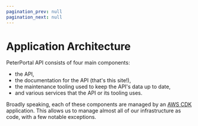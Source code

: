 ```yaml
---
pagination_prev: null
pagination_next: null
---
```


# Application Architecture

PeterPortal API consists of four main components:

- the API,
- the documentation for the API (that's this site!),
- the maintenance tooling used to keep the API's data up to date,
- and various services that the API or its tooling uses.

Broadly speaking, each of these components are managed by an [AWS CDK](https://aws.amazon.com/cdk/) application. This allows us to manage almost all of our infrastructure as code, with a few notable exceptions.
